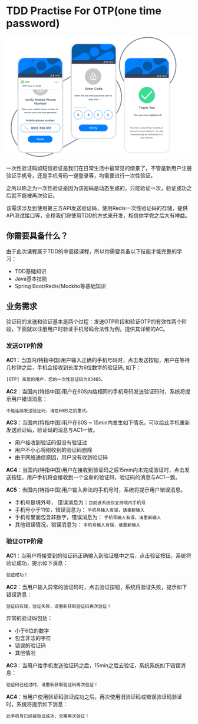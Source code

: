 # TDD Practise For OTP(one time password)

![otp](./src/main/resources/images/otp.png)

一次性验证码如短信验证是我们在日常生活中最常见的情景了，不管是新用户注册验证手机号，还是手机号码一键登录等，均需要进行一次性验证。

之所以称之为一次性验证是因为该密码是动态生成的，只能验证一次，验证成功之后就不能被再次验证。

该需求涉及到使用第三方API发送验证码，使用Redis一次性验证码的存储，提供API测试接口等，全程我们将使用TDD的方式来开发，相信你学完之后大有裨益。

## 你需要具备什么？

由于此次课程属于TDD的中高级课程，所以你需要具备以下技能才能完整的学习：

* TDD基础知识
* Java基本技能
* Spring Boot/Redis/Mockito等基础知识

## 业务需求

验证码的发送和验证基本是两个过程：发送OTP阶段和验证OTP的有效性两个阶段，下面就以注册用户时验证手机号码合法性为例，提供其详细的AC。

### 发送OTP阶段

**AC1**：当国内(特指中国)用户输入正确的手机号码时，点击发送按钮，用户在等待几秒钟之后，手机会接收到长度为6位数字的验证码, 如下：
```bash
[OTP] 亲爱的用户，您的一次性验证码为03465。
```

**AC2**：当国内(特指中国)用户在60S内给相同的手机号码发送验证码时，系统将提示用户错误消息：
```bash
不能连续发送验证码，请在60秒之后重试。
```

**AC3**：当国内(特指中国)用户在60S ~ 15min内发生如下情况，可以给此手机重新发送验证码，验证码的消息与AC1一致。
* 用户接收到验证码但没有验证过
* 用户不小心将刚收到的验证码删除
* 由于网络通信原因，用户没有收到验证码

**AC4**：当国内(特指中国)用户在接收到验证码之后15min内未完成验证时，点击发送按钮，用户手机将会接收到一个全新的验证码，验证码的消息与AC1一致。

**AC5**：当国内(特指中国)用户输入非法的手机号时，系统将提示用户错误消息。
* 手机号是境外号， 错误消息为：`目前该系统仅支持境内手机号`
* 手机号小于11位，错误消息为： `手机号输入有误，请重新输入`
* 手机号里面包含非数字，错误消息为： `手机号输入有误，请重新输入`
* 其他错误情况，错误消息为： `手机号输入有误，请重新输入`

### 验证OTP阶段

**AC1**：当用户将接受到的验证码正确输入到验证框中之后，点击验证按钮，系统将验证成功，提示如下消息：
```bash
验证成功！
```

**AC2**：当用户输入异常的验证码时，点击验证按钮，系统将验证失败，提示如下错误消息：
```bash
验证码有误，验证失败，请重新获取验证码再次验证！
```
异常的验证码包括：
* 小于6位的数字
* 包含非法的字符
* 错误的验证码
* 其他情况

**AC3**：当用户给手机发送验证码之后，15min之后去验证，系统系统如下错误消息：
```bash
验证码已经过时，请重新获取验证码再次验证！
```

**AC4**：当用户使用验证码验证成功之后，再次使用旧验证码或错误验证码验证时，系统将提示如下消息：
```bash
此手机号已经被验证成功，无需再次验证！
```
